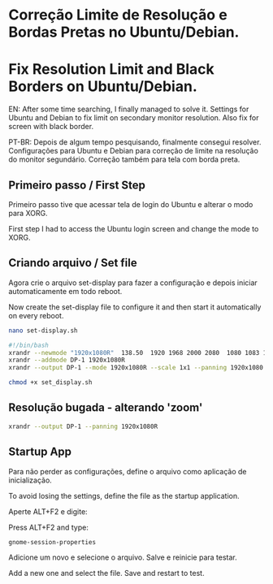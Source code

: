# Correção Limite de Resolução e Bordas Pretas no Ubuntu/Debian.
# Fix Resolution Limit and Black Borders on Ubuntu/Debian.

EN:
After some time searching, I finally managed to solve it. Settings for Ubuntu and Debian to fix limit on secondary monitor resolution.  Also fix for screen with black border.

PT-BR:
Depois de algum tempo pesquisando, finalmente consegui resolver. Configurações para Ubuntu e Debian para correção de limite na resolução do monitor segundário. Correção também para tela com borda preta.

## Primeiro passo / First Step

Primeiro passo tive que acessar tela de login do Ubuntu e alterar o modo para XORG.

First step I had to access the Ubuntu login screen and change the mode to XORG.

## Criando arquivo / Set file

Agora crie o arquivo set-display para fazer a configuração e depois iniciar automaticamente em todo reboot.

Now create the set-display file to configure it and then start it automatically on every reboot.

```bash
nano set-display.sh
```

```bash
#!/bin/bash
xrandr --newmode "1920x1080R"  138.50  1920 1968 2000 2080  1080 1083 1088 1111 +hsync -vsync
xrandr --addmode DP-1 1920x1080R
xrandr --output DP-1 --mode 1920x1080R --scale 1x1 --panning 1920x1080 --left-of HDMI-1
```

```bash
chmod +x set_display.sh
```

## Resolução bugada - alterando 'zoom'

```bash
xrandr --output DP-1 --panning 1920x1080R
```

## Startup App

Para não perder as configurações, define o arquivo como aplicação de inicialização.

To avoid losing the settings, define the file as the startup application.

Aperte ALT+F2 e digite:

Press ALT+F2 and type:

```bash
gnome-session-properties 
```

Adicione um novo e selecione o arquivo. Salve e reinicie para testar.

Add a new one and select the file. Save and restart to test.

